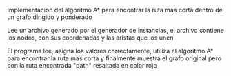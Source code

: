 Implementacion del algoritmo A* para encontrar la ruta 
mas corta dentro de un grafo dirigido y ponderado

Lee un archivo generado por el generador de instancias, el archivo
contiene los nodos, con sus coordenadas y las aristas que los unen

El programa lee, asigna los valores correctamente, utiliza el algoritmo A* para
encontrar la ruta mas corta y finalmente muestra el grafo original pero con la
ruta encontrada "path" resaltada en color rojo 

